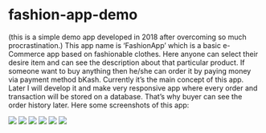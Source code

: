 # fashion-app-demo

(this is a simple demo app developed in 2018 after overcoming so much procrastination.)
This app name is ‘FashionApp’ which is a basic e-Commerce app based on fashionable clothes. Here anyone can select their desire item and can see the description about that particular product. If someone want to buy anything then he/she can order it by paying money via payment method bKash. Currently it’s the main concept of this app. Later I will develop it and make very responsive app where every order and transaction will be stored on a database. That’s why buyer can see the order history later. Here some screenshots of this app:

<img src="https://i.ibb.co/0crJzWR/splash-screen.jpg"> <img src="https://i.ibb.co/k1ZXwHk/first-page.jpg">
<img src="https://i.ibb.co/HhghVMk/home-page.jpg"> <img src="https://i.ibb.co/znFvjsP/description-page.jpg">
<img src="https://i.ibb.co/tDKXYJc/payment-method-page.jpg"> <img src="https://i.ibb.co/d6hvT3R/success-screen.jpg">

